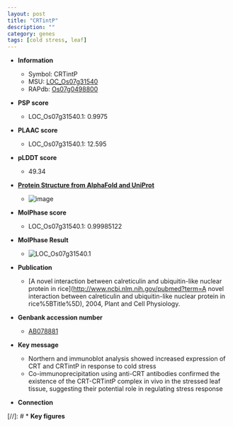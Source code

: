 ```yaml
---
layout: post
title: "CRTintP"
description: ""
category: genes
tags: [cold stress, leaf]
---
```


* **Information**  
    + Symbol: CRTintP  
    + MSU: [LOC_Os07g31540](http://rice.plantbiology.msu.edu/cgi-bin/ORF_infopage.cgi?orf=LOC_Os07g31540)  
    + RAPdb: [Os07g0498800](http://rapdb.dna.affrc.go.jp/viewer/gbrowse_details/irgsp1?name=Os07g0498800)  

* **PSP score**  
    + LOC_Os07g31540.1: 0.9975 

* **PLAAC score**  
    + LOC_Os07g31540.1: 12.595 

* **pLDDT score**
    + 49.34

* **[Protein Structure from AlphaFold and UniProt](https://www.uniprot.org/uniprotkb/A0A0P0X6J3/entry#structure)**
    + ![image](https://ricepsp.github.io/images/A/AF-A0A0P0X6J3-F1.png)

* **MolPhase score**
    + LOC_Os07g31540.1: 0.99985122

* **MolPhase Result**
    + ![LOC_Os07g31540.1](https://304243504.github.io/Pictures/LOC_Os07g/LOC_Os07g31540.1.png)

* **Publication**  
    + [A novel interaction between calreticulin and ubiquitin-like nuclear protein in rice](http://www.ncbi.nlm.nih.gov/pubmed?term=A novel interaction between calreticulin and ubiquitin-like nuclear protein in rice%5BTitle%5D), 2004, Plant and Cell Physiology.

* **Genbank accession number**  
    + [AB078881](http://www.ncbi.nlm.nih.gov/nuccore/AB078881)

* **Key message**  
    + Northern and immunoblot analysis showed increased expression of CRT and CRTintP in response to cold stress
    + Co-immunoprecipitation using anti-CRT antibodies confirmed the existence of the CRT-CRTintP complex in vivo in the stressed leaf tissue, suggesting their potential role in regulating stress response

* **Connection**  

[//]: # * **Key figures**  


